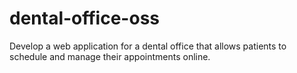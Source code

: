 # dental-office-oss
Develop a web application for a dental office that allows patients to schedule and manage their appointments online.
